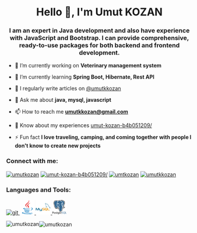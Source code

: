 <h1 align="center">Hello 👋, I'm Umut KOZAN</h1>
<h3 align="center">I am an expert in Java development and also have experience with JavaScript and Bootstrap. I can provide comprehensive, ready-to-use packages for both backend and frontend development.</h3>

- 🔭 I’m currently working on **Veterinary management system**

- 🌱 I’m currently learning **Spring Boot, Hibernate, Rest API**

- 📝 I regularly write articles on [@umutkkozan](@umutkkozan)

- 💬 Ask me about **java, mysql, javascript**

- 📫 How to reach me **umutkkozan@gmail.com**

- 📄 Know about my experiences [umut-kozan-b4b051209/](umut-kozan-b4b051209/)

- ⚡ Fun fact **I love traveling, camping, and coming together with people I don't know to create new projects**

<h3 align="left">Connect with me:</h3>
<p align="left">
<a href="https://dev.to/umutkozan" target="blank"><img align="center" src="https://raw.githubusercontent.com/rahuldkjain/github-profile-readme-generator/master/src/images/icons/Social/devto.svg" alt="umutkozan" height="30" width="40" /></a>
<a href="https://linkedin.com/in/umut-kozan-b4b051209/" target="blank"><img align="center" src="https://raw.githubusercontent.com/rahuldkjain/github-profile-readme-generator/master/src/images/icons/Social/linked-in-alt.svg" alt="umut-kozan-b4b051209/" height="30" width="40" /></a>
<a href="https://fb.com/umtkozan" target="blank"><img align="center" src="https://raw.githubusercontent.com/rahuldkjain/github-profile-readme-generator/master/src/images/icons/Social/facebook.svg" alt="umtkozan" height="30" width="40" /></a>
<a href="https://www.hackerrank.com/umutkkozan" target="blank"><img align="center" src="https://raw.githubusercontent.com/rahuldkjain/github-profile-readme-generator/master/src/images/icons/Social/hackerrank.svg" alt="umutkkozan" height="30" width="40" /></a>
</p>

<h3 align="left">Languages and Tools:</h3>
<p align="left"> <a href="https://git-scm.com/" target="_blank" rel="noreferrer"> <img src="https://www.vectorlogo.zone/logos/git-scm/git-scm-icon.svg" alt="git" width="40" height="40"/> </a> <a href="https://www.java.com" target="_blank" rel="noreferrer"> <img src="https://raw.githubusercontent.com/devicons/devicon/master/icons/java/java-original.svg" alt="java" width="40" height="40"/> </a> <a href="https://www.mysql.com/" target="_blank" rel="noreferrer"> <img src="https://raw.githubusercontent.com/devicons/devicon/master/icons/mysql/mysql-original-wordmark.svg" alt="mysql" width="40" height="40"/> </a> <a href="https://www.postgresql.org" target="_blank" rel="noreferrer"> <img src="https://raw.githubusercontent.com/devicons/devicon/master/icons/postgresql/postgresql-original-wordmark.svg" alt="postgresql" width="40" height="40"/> </a> </p>

<p><img align="left" src="https://github-readme-stats.vercel.app/api/top-langs?username=umutkozan&show_icons=true&locale=en&layout=compact" alt="umutkozan" /></p>

<p> <img align="center" src="https://github-readme-stats.vercel.app/api?username=umutkozan&show_icons=true&locale=en" alt="umutkozan" /></p>
